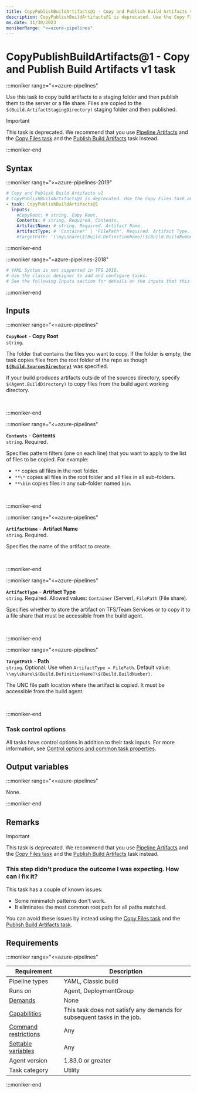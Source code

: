 ```yaml
---
title: CopyPublishBuildArtifacts@1 - Copy and Publish Build Artifacts v1 task
description: CopyPublishBuildArtifacts@1 is deprecated. Use the Copy Files task and the Publish Build Artifacts task instead.
ms.date: 11/30/2023
monikerRange: "<=azure-pipelines"
---
```


# CopyPublishBuildArtifacts@1 - Copy and Publish Build Artifacts v1 task

<!-- :::description::: -->
:::moniker range="<=azure-pipelines"

<!-- :::editable-content name="description"::: -->
Use this task to copy build artifacts to a staging folder and then publish them to the server or a file share. Files are copied to the `$(Build.ArtifactStagingDirectory)` staging folder and then published.

> [!IMPORTANT]
> This task is deprecated. We recommend that you use [Pipeline Artifacts](/azure/devops/pipelines/artifacts/pipeline-artifacts) and the [Copy Files task](copy-files-v2.md) and the [Publish Build Artifacts](publish-build-artifacts-v1.md) task instead.
<!-- :::editable-content-end::: -->

<!-- This task is deprecated. -->

:::moniker-end
<!-- :::description-end::: -->

<!-- :::syntax::: -->
## Syntax

:::moniker range=">=azure-pipelines-2019"

```yaml
# Copy and Publish Build Artifacts v1
# CopyPublishBuildArtifacts@1 is deprecated. Use the Copy Files task and the Publish Build Artifacts task instead.
- task: CopyPublishBuildArtifacts@1
  inputs:
    #CopyRoot: # string. Copy Root. 
    Contents: # string. Required. Contents. 
    ArtifactName: # string. Required. Artifact Name. 
    ArtifactType: # 'Container' | 'FilePath'. Required. Artifact Type. 
    #TargetPath: '\\my\share\$(Build.DefinitionName)\$(Build.BuildNumber)' # string. Optional. Use when ArtifactType = FilePath. Path. Default: \\my\share\$(Build.DefinitionName)\$(Build.BuildNumber).
```

:::moniker-end

:::moniker range="=azure-pipelines-2018"

```yaml
# YAML Syntax is not supported in TFS 2018.
# Use the classic designer to add and configure tasks.
# See the following Inputs section for details on the inputs that this task supports.
```

:::moniker-end
<!-- :::syntax-end::: -->

<!-- :::inputs::: -->
## Inputs

<!-- :::item name="CopyRoot"::: -->
:::moniker range="<=azure-pipelines"

**`CopyRoot`** - **Copy Root**<br>
`string`.<br>
<!-- :::editable-content name="helpMarkDown"::: -->
The folder that contains the files you want to copy. If the folder is empty, the task copies files from the root folder of the repo as though [**`$(Build.SourcesDirectory)`**](/azure/devops/pipelines/build/variables) was specified.

If your build produces artifacts outside of the sources directory, specify `$(Agent.BuildDirectory)` to copy files from the build agent working directory.
<!-- :::editable-content-end::: -->
<br>

:::moniker-end
<!-- :::item-end::: -->
<!-- :::item name="Contents"::: -->
:::moniker range="<=azure-pipelines"

**`Contents`** - **Contents**<br>
`string`. Required.<br>
<!-- :::editable-content name="helpMarkDown"::: -->
Specifies pattern filters (one on each line) that you want to apply to the list of files to be copied. For example:

- `**` copies all files in the root folder.
- `**\*` copies all files in the root folder and all files in all sub-folders.
- `**\bin` copies files in any sub-folder named `bin`.
<!-- :::editable-content-end::: -->
<br>

:::moniker-end
<!-- :::item-end::: -->
<!-- :::item name="ArtifactName"::: -->
:::moniker range="<=azure-pipelines"

**`ArtifactName`** - **Artifact Name**<br>
`string`. Required.<br>
<!-- :::editable-content name="helpMarkDown"::: -->
Specifies the name of the artifact to create.
<!-- :::editable-content-end::: -->
<br>

:::moniker-end
<!-- :::item-end::: -->
<!-- :::item name="ArtifactType"::: -->
:::moniker range="<=azure-pipelines"

**`ArtifactType`** - **Artifact Type**<br>
`string`. Required. Allowed values: `Container` (Server), `FilePath` (File share).<br>
<!-- :::editable-content name="helpMarkDown"::: -->
Specifies whether to store the artifact on TFS/Team Services or to copy it to a file share that must be accessible from the build agent.
<!-- :::editable-content-end::: -->
<br>

:::moniker-end
<!-- :::item-end::: -->
<!-- :::item name="TargetPath"::: -->
:::moniker range="<=azure-pipelines"

**`TargetPath`** - **Path**<br>
`string`. Optional. Use when `ArtifactType = FilePath`. Default value: `\\my\share\$(Build.DefinitionName)\$(Build.BuildNumber)`.<br>
<!-- :::editable-content name="helpMarkDown"::: -->
The UNC file path location where the artifact is copied. It must be accessible from the build agent.
<!-- :::editable-content-end::: -->
<br>

:::moniker-end
<!-- :::item-end::: -->

### Task control options

All tasks have control options in addition to their task inputs. For more information, see [Control options and common task properties](/azure/devops/pipelines/yaml-schema/steps-task#common-task-properties).
<!-- :::inputs-end::: -->

<!-- :::outputVariables::: -->
## Output variables

:::moniker range="<=azure-pipelines"

None.

:::moniker-end
<!-- :::outputVariables-end::: -->

<!-- :::remarks::: -->
<!-- :::editable-content name="remarks"::: -->
## Remarks

> [!IMPORTANT]
> This task is deprecated. We recommend that you use [Pipeline Artifacts](/azure/devops/pipelines/artifacts/pipeline-artifacts) and the [Copy Files task](copy-files-v2.md) and the [Publish Build Artifacts](publish-build-artifacts-v1.md) task instead.

### This step didn't produce the outcome I was expecting. How can I fix it?

This task has a couple of known issues:

- Some minimatch patterns don't work.
- It eliminates the most common root path for all paths matched.

You can avoid these issues by instead using the [Copy Files task](copy-files-v2.md) and the [Publish Build Artifacts task](publish-build-artifacts-v1.md).
<!-- :::editable-content-end::: -->
<!-- :::remarks-end::: -->

<!-- :::examples::: -->
<!-- :::editable-content name="examples"::: -->
<!-- :::editable-content-end::: -->
<!-- :::examples-end::: -->

<!-- :::properties::: -->
## Requirements

:::moniker range="<=azure-pipelines"

| Requirement | Description |
|-------------|-------------|
| Pipeline types | YAML, Classic build |
| Runs on | Agent, DeploymentGroup |
| [Demands](/azure/devops/pipelines/process/demands) | None |
| [Capabilities](/azure/devops/pipelines/agents/agents#capabilities) | This task does not satisfy any demands for subsequent tasks in the job. |
| [Command restrictions](/azure/devops/pipelines/security/templates#agent-logging-command-restrictions) | Any |
| [Settable variables](/azure/devops/pipelines/security/templates#agent-logging-command-restrictions) | Any |
| Agent version |  1.83.0 or greater |
| Task category | Utility |

:::moniker-end
<!-- :::properties-end::: -->

<!-- :::see-also::: -->
<!-- :::editable-content name="seeAlso"::: -->
<!-- :::editable-content-end::: -->
<!-- :::see-also-end::: -->